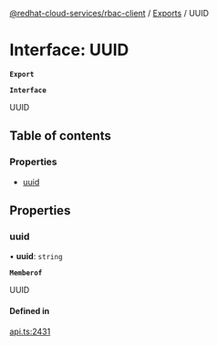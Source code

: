 [@redhat-cloud-services/rbac-client](../README.md) / [Exports](../modules.md) / UUID

# Interface: UUID

**`Export`**

**`Interface`**

UUID

## Table of contents

### Properties

- [uuid](UUID.md#uuid)

## Properties

### uuid

• **uuid**: `string`

**`Memberof`**

UUID

#### Defined in

[api.ts:2431](https://github.com/RedHatInsights/javascript-clients/blob/master/packages/rbac/api.ts#L2431)
